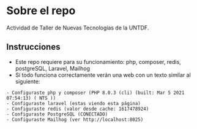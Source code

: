 # Sobre el repo
Actividad de Taller de Nuevas Tecnologías de la UNTDF. 

## Instrucciones
- Este repo requiere para su funcionamiento: php, composer, redis, postgreSQL, Laravel, Mailhog
- Si todo funciona correctamente verán una web con un texto similar al siguiente:
```
- Configuraste php y composer (PHP 8.0.3 (cli) (built: Mar 5 2021 07:54:13) ( NTS ))
- Configuraste laravel (estas viendo esta página)
- Configuraste redis (valor desde cache: 1617478924)
- Configuraste PostgreSQL (CONECTADO)
- Configuraste Mailhog (ver http://localhost:8025)
```
